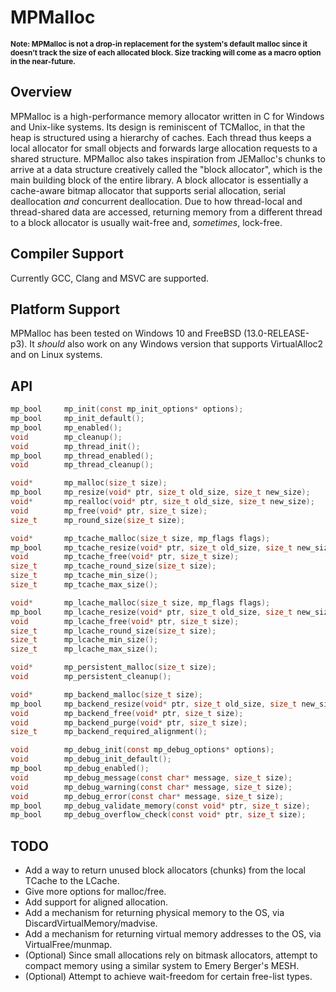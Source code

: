 # MPMalloc
<sub>**Note: MPMalloc is not a drop-in replacement for the system's default malloc since it doesn’t track the size of each allocated block. Size tracking will come as a macro option in the near-future.**</sub>  

## Overview

MPMalloc is a high-performance memory allocator written in C for Windows and Unix-like systems. Its design is reminiscent of TCMalloc, in that the heap is structured using a hierarchy of caches. Each thread thus keeps a local allocator for small objects and forwards large allocation requests to a shared structure. MPMalloc also takes inspiration from JEMalloc's chunks to arrive at a data structure creatively called the "block allocator", which is the main building block of the entire library. A block allocator is essentially a cache-aware bitmap allocator that supports serial allocation, serial deallocation _and_ concurrent deallocation. Due to how thread-local and thread-shared data are accessed, returning memory from a different thread to a block allocator is usually wait-free and, _sometimes_, lock-free.

## Compiler Support

Currently GCC, Clang and MSVC are supported.  

## Platform Support

MPMalloc has been tested on Windows 10 and FreeBSD (13.0-RELEASE-p3). It *should* also work on any Windows version that supports VirtualAlloc2 and on Linux systems.

## API

```c
mp_bool		mp_init(const mp_init_options* options);
mp_bool		mp_init_default();
mp_bool		mp_enabled();
void		mp_cleanup();
void		mp_thread_init();
mp_bool		mp_thread_enabled();
void		mp_thread_cleanup();

void*		mp_malloc(size_t size);
mp_bool		mp_resize(void* ptr, size_t old_size, size_t new_size);
void*		mp_realloc(void* ptr, size_t old_size, size_t new_size);
void		mp_free(void* ptr, size_t size);
size_t		mp_round_size(size_t size);

void*		mp_tcache_malloc(size_t size, mp_flags flags);
mp_bool		mp_tcache_resize(void* ptr, size_t old_size, size_t new_size, mp_flags flags);
void		mp_tcache_free(void* ptr, size_t size);
size_t		mp_tcache_round_size(size_t size);
size_t		mp_tcache_min_size();
size_t		mp_tcache_max_size();

void*		mp_lcache_malloc(size_t size, mp_flags flags);
mp_bool		mp_lcache_resize(void* ptr, size_t old_size, size_t new_size, mp_flags flags);
void		mp_lcache_free(void* ptr, size_t size);
size_t		mp_lcache_round_size(size_t size);
size_t		mp_lcache_min_size();
size_t		mp_lcache_max_size();

void*		mp_persistent_malloc(size_t size);
void		mp_persistent_cleanup();

void*		mp_backend_malloc(size_t size);
mp_bool		mp_backend_resize(void* ptr, size_t old_size, size_t new_size);
void		mp_backend_free(void* ptr, size_t size);
void		mp_backend_purge(void* ptr, size_t size);
size_t		mp_backend_required_alignment();

void		mp_debug_init(const mp_debug_options* options);
void		mp_debug_init_default();
mp_bool		mp_debug_enabled();
void		mp_debug_message(const char* message, size_t size);
void		mp_debug_warning(const char* message, size_t size);
void		mp_debug_error(const char* message, size_t size);
mp_bool		mp_debug_validate_memory(const void* ptr, size_t size);
mp_bool		mp_debug_overflow_check(const void* ptr, size_t size);
```

## TODO
- Add a way to return unused block allocators (chunks) from the local TCache to the LCache.
- Give more options for malloc/free.
- Add support for aligned allocation.
- Add a mechanism for returning physical memory to the OS, via DiscardVirtualMemory/madvise.
- Add a mechanism for returning virtual memory addresses to the OS, via VirtualFree/munmap.  
- (Optional) Since small allocations rely on bitmask allocators, attempt to compact memory using a similar system to Emery Berger's MESH.
- (Optional) Attempt to achieve wait-freedom for certain free-list types.
